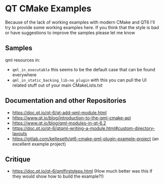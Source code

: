 # QT CMake Examples

Because of the lack of working examples with modern CMake and QT6 I'll try to provide some
working examples here. If you think that the style is bad or have suggestions to improve
the samples please let me know

## Samples

qml resources in:

 - `qml_in_executable` this seems to be the default case that can be found everywhere
 - `qml_in_static_backing_lib-no_plugin` with this you can pull the UI related stuff out of your main CMakeLists.txt

## Documentation and other Repositories

 - https://doc.qt.io/qt-6/qt-add-qml-module.html
 - https://www.qt.io/blog/introduction-to-the-qml-cmake-api
 - https://www.qt.io/blog/qml-modules-in-qt-6.2
 - https://doc.qt.io/qt-6/qtqml-writing-a-module.html#custom-directory-layouts
 - https://gitlab.com/kelteseth/qt6-cmake-qml-plugin-example-project (an excellent example project)

## Critique

 - https://doc.qt.io/qt-6/qmlfirststeps.html (How much better was this if they would show how to build the example?!)

